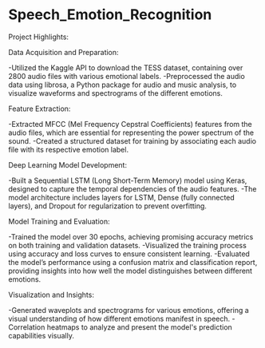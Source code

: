 # Speech_Emotion_Recognition
Project Highlights:

Data Acquisition and Preparation:

 -Utilized the Kaggle API to download the TESS dataset, containing over 2800 audio files with various emotional labels.
 -Preprocessed the audio data using librosa, a Python package for audio and music analysis, to visualize waveforms and spectrograms of the different emotions.
 
Feature Extraction:

 -Extracted MFCC (Mel Frequency Cepstral Coefficients) features from the audio files, which are essential for representing the power spectrum of the sound.
 -Created a structured dataset for training by associating each audio file with its respective emotion label.

Deep Learning Model Development:


 -Built a Sequential LSTM (Long Short-Term Memory) model using Keras, designed to capture the temporal dependencies of the audio features.
 -The model architecture includes layers for LSTM, Dense (fully connected layers), and Dropout for regularization to prevent overfitting.

Model Training and Evaluation:


 -Trained the model over 30 epochs, achieving promising accuracy metrics on both training and validation datasets.
 -Visualized the training process using accuracy and loss curves to ensure consistent learning.
 -Evaluated the model’s performance using a confusion matrix and classification report, providing insights into how well the model distinguishes between different emotions.


Visualization and Insights:

 -Generated waveplots and spectrograms for various emotions, offering a visual understanding of how different emotions manifest in speech.
 -Correlation heatmaps to analyze and present the model's prediction capabilities visually.
